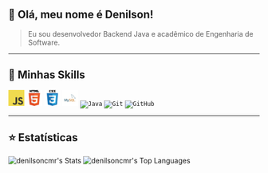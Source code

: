 ## 💜 Olá, meu nome é <strong>Denilson!</strong>

> Eu sou desenvolvedor Backend Java e acadêmico de Engenharia de Software.

----

## 🚀 Minhas Skills

<code><img height="32" src="https://raw.githubusercontent.com/github/explore/80688e429a7d4ef2fca1e82350fe8e3517d3494d/topics/javascript/javascript.png" alt="Javascript"/></code>
<code><img height="32" src="https://raw.githubusercontent.com/github/explore/80688e429a7d4ef2fca1e82350fe8e3517d3494d/topics/html/html.png" alt="HTML5"/></code>
<code><img height="32" src="https://raw.githubusercontent.com/github/explore/80688e429a7d4ef2fca1e82350fe8e3517d3494d/topics/css/css.png" alt="CSS"/></code>
<code><img height="32" src="https://raw.githubusercontent.com/github/explore/80688e429a7d4ef2fca1e82350fe8e3517d3494d/topics/mysql/mysql.png" alt="MySQL"/></code>
<code><img height="32" src="https://raw.githubusercontent.com/jmnote/z-icons/master/svg/java.svg" alt="Java"/></code>
<code><img height="32" src="https://raw.githubusercontent.com/jmnote/z-icons/master/svg/git.svg" alt="Git"/></code>
<code><img height="32" src="https://raw.githubusercontent.com/jmnote/z-icons/master/svg/github.svg" alt="GitHub"/></code>


---

## ⭐ Estatísticas
![denilsoncmr's Stats](https://github-readme-stats.vercel.app/api?username=denilsoncmr&theme=tokyonight&show_icons=true&hide_border=true&count_private=true)
![denilsoncmr's Top Languages](https://github-readme-stats.vercel.app/api/top-langs/?username=denilsoncmr&theme=tokyonight&show_icons=true&hide_border=true&layout=compact)
<!--

**denilsoncmr/denilsoncmr** is a ✨ _special_ ✨ repository because its `README.md` (this file) appears on your GitHub profile.

Here are some ideas to get you started:

- 🔭 I’m currently working on ...
- 🌱 I’m currently learning ...
- 👯 I’m looking to collaborate on ...
- 🤔 I’m looking for help with ...
- 💬 Ask me about ...
- 📫 How to reach me: ...
- 😄 Pronouns: ...
- ⚡ Fun fact: ...
-->
